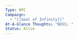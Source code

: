 ```yaml
---
Type: NPC
Campaign:
  - "[[Seal of Infinity]]"
At-A-Glance Thoughts: "BOSS; "
Status: Alive
---
```

